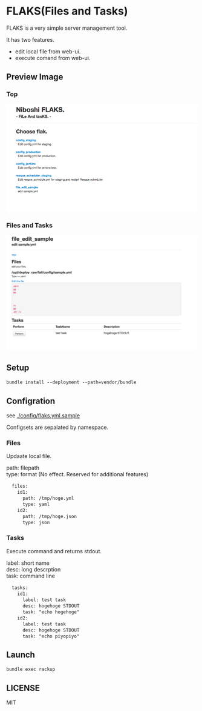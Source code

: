 # FLAKS(Files and Tasks)

FLAKS is a very simple server management tool.

It has two features.

- edit local file from web-ui.
- execute comand from web-ui.

## Preview Image

### Top

![](./docs/niboshi_flaks.png)

### Files and Tasks

![](./docs/file_and_task.png)

## Setup

```
bundle install --deployment --path=vendor/bundle
```

## Configration

see [./config/flaks.yml.sample](./config/flaks.yml.sample)

Configsets are sepalated by namespace.


### Files

Updaate local file.

path: filepath  
type: format (No effect. Reserved for additional features)

```
  files:
    id1:
      path: /tmp/hoge.yml
      type: yaml
    id2:
      path: /tmp/hoge.json
      type: json
```

### Tasks

Execute command and returns stdout.

label: short name  
desc: long descrption  
task: command line  

```
  tasks:
    id1:
      label: test task
      desc: hogehoge STDOUT
      task: "echo hogehoge"
    id2:
      label: test task
      desc: hogehoge STDOUT
      task: "echo piyopiyo"
```


## Launch

```
bundle exec rackup
```


## LICENSE

MIT

